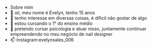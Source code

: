 - Sobre mim
- 👋 oii, meu nome é Evelyn, tenho 15 anos 
- 👀 tenho interesse em diversas coisas, é dificil não gostar de algo
- 🌱 estou cursando o 1° do ensino médio
- 💞️ pretendo cursar psicologia e atuar nisso, juntamente continuar empreendendo no meu negócio de nail designer
- 📫 Instagram:evelynsales_006

<!---
evelyn006/evelyn006 is a ✨ special ✨ repository because its `README.md` (this file) appears on your GitHub profile.
You can click the Preview link to take a look at your changes.
--->
